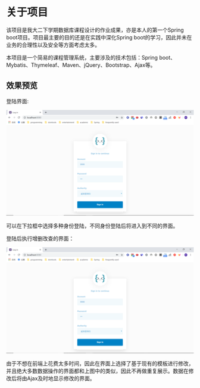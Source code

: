 # 关于项目

该项目是我大二下学期数据库课程设计的作业成果，亦是本人的第一个Spring boot项目。项目最主要的目的还是在实践中深化Spring boot的学习，因此并未在业务的合理性以及安全等方面考虑太多。

本项目是一个简易的课程管理系统，主要涉及的技术包括：Spring boot、Mybatis、Thymeleaf、Maven、jQuery、Bootstrap、Ajax等。

## 效果预览

登陆界面:

![login](https://raw.githubusercontent.com/JIANGLY33/SimpleCoureseManagementSystem/master/pictures/login.png)

可以在下拉框中选择多种身份登陆，不同身份登陆后将进入到不同的界面。

登陆后执行增删改查的界面：

![afterlogin](https://github.com/JIANGLY33/SimpleCoureseManagementSystem/blob/master/pictures/login.png)

由于不想在前端上花费太多时间，因此在界面上选择了基于现有的模板进行修改，并且绝大多数数据操作的界面都和上图中的类似，因此不再做重复展示。数据在修改后将由Ajax及时地显示修改的界面。

